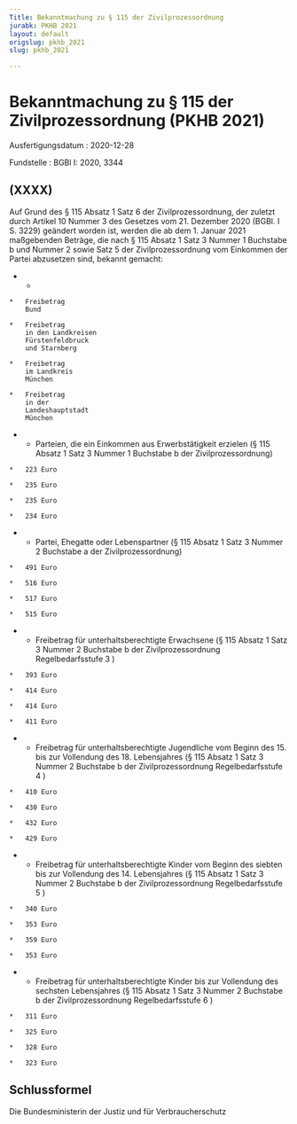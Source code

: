 ```yaml
---
Title: Bekanntmachung zu § 115 der Zivilprozessordnung
jurabk: PKHB 2021
layout: default
origslug: pkhb_2021
slug: pkhb_2021

---
```


# Bekanntmachung zu § 115 der Zivilprozessordnung (PKHB 2021)

Ausfertigungsdatum
:   2020-12-28

Fundstelle
:   BGBl I: 2020, 3344


## (XXXX)

Auf Grund des § 115 Absatz 1 Satz 6 der Zivilprozessordnung, der zuletzt durch Artikel 10 Nummer 3 des Gesetzes vom 21. Dezember 2020 (BGBl. I S. 3229) geändert worden ist, werden die ab dem 1. Januar 2021 maßgebenden Beträge, die nach § 115 Absatz 1 Satz 3 Nummer 1 Buchstabe b und Nummer 2 sowie Satz 5 der Zivilprozessordnung vom Einkommen der Partei abzusetzen sind, bekannt gemacht:


*    *
    *   Freibetrag
        Bund

    *   Freibetrag
        in den Landkreisen
        Fürstenfeldbruck
        und Starnberg

    *   Freibetrag
        im Landkreis
        München

    *   Freibetrag
        in der
        Landeshauptstadt
        München


*    *   Parteien, die ein Einkommen aus
        Erwerbstätigkeit erzielen
        (§ 115 Absatz 1 Satz 3 Nummer 1 Buchstabe b der Zivilprozessordnung)

    *   223 Euro

    *   235 Euro

    *   235 Euro

    *   234 Euro


*    *   Partei, Ehegatte oder Lebenspartner
        (§ 115 Absatz 1 Satz 3 Nummer 2 Buchstabe a der Zivilprozessordnung)

    *   491 Euro

    *   516 Euro

    *   517 Euro

    *   515 Euro


*    *   Freibetrag für unterhaltsberechtigte
        Erwachsene
        (§ 115 Absatz 1 Satz 3 Nummer 2 Buchstabe b der Zivilprozessordnung
        Regelbedarfsstufe 3                     )

    *   393 Euro

    *   414 Euro

    *   414 Euro

    *   411 Euro


*    *   Freibetrag für unterhaltsberechtigte Jugendliche vom Beginn des 15. bis
        zur Vollendung des 18. Lebensjahres
        (§ 115 Absatz 1 Satz 3 Nummer 2 Buchstabe b der Zivilprozessordnung
        Regelbedarfsstufe 4                     )

    *   410 Euro

    *   430 Euro

    *   432 Euro

    *   429 Euro


*    *   Freibetrag für unterhaltsberechtigte Kinder vom Beginn des siebten bis
        zur Vollendung des 14. Lebensjahres
        (§ 115 Absatz 1 Satz 3 Nummer 2 Buchstabe b der Zivilprozessordnung
        Regelbedarfsstufe 5                     )

    *   340 Euro

    *   353 Euro

    *   359 Euro

    *   353 Euro


*    *   Freibetrag für unterhaltsberechtigte Kinder bis zur Vollendung des
        sechsten Lebensjahres
        (§ 115 Absatz 1 Satz 3 Nummer 2 Buchstabe b der Zivilprozessordnung
        Regelbedarfsstufe 6                     )

    *   311 Euro

    *   325 Euro

    *   328 Euro

    *   323 Euro




## Schlussformel

Die Bundesministerin der Justiz und für Verbraucherschutz

